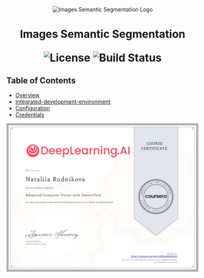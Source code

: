 <p align="center">
  <img src="logo.png" alt="Images Semantic Segmentation Logo" width="200">
</p>

<h1 align="center"> Images Semantic Segmentation  </h>

<p align="center">
  <img alt="License" src="https://img.shields.io/badge/license-Apache%202.0-blue.svg">
  <img alt="Build Status" src="https://img.shields.io/badge/build-passing-teal.svg">
</p>

## Table of Contents

- [Overview](#overview)
- [Integrated-development-environment](#integrated-development-environment)
- [Configuration](#configuration)
- [Credentials](#credentials)

<p align="center">
  <img src="Advanced Computer Vision TensorFlow E9VDAB99EWHV.jpg" alt="Machine Learning Logo" width="825">
</p>